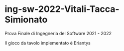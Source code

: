 # ing-sw-2022-Vitali-Tacca-Simionato

Prova Finale di Ingegneria del Software
2021 - 2022

Il gioco da tavolo implementato è Eriantys
